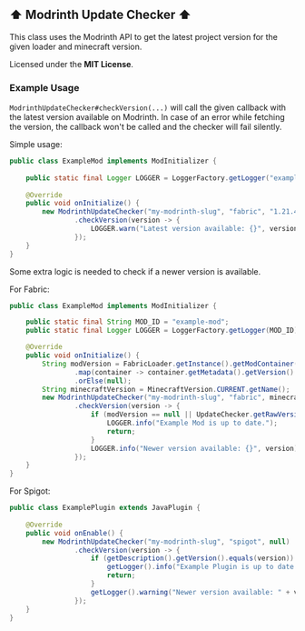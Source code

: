 ## ⬆️ Modrinth Update Checker ⬆️

This class uses the Modrinth API to get the latest project version for the given loader and minecraft version.

Licensed under the **MIT License**.

### Example Usage

`ModrinthUpdateChecker#checkVersion(...)` will call the given callback with the latest version available on Modrinth.
In case of an error while fetching the version, the callback won't be called and the checker will fail silently.

Simple usage:
```java
public class ExampleMod implements ModInitializer {
    
    public static final Logger LOGGER = LoggerFactory.getLogger("example-mod");
    
    @Override
    public void onInitialize() {
        new ModrinthUpdateChecker("my-modrinth-slug", "fabric", "1.21.4")
                .checkVersion(version -> {
                    LOGGER.warn("Latest version available: {}", version);
                });
    }
}
```

Some extra logic is needed to check if a newer version is available.

For Fabric:

```java
public class ExampleMod implements ModInitializer {

    public static final String MOD_ID = "example-mod";
    public static final Logger LOGGER = LoggerFactory.getLogger(MOD_ID);

    @Override
    public void onInitialize() {
        String modVersion = FabricLoader.getInstance().getModContainer(MOD_ID)
                .map(container -> container.getMetadata().getVersion().getFriendlyString())
                .orElse(null);
        String minecraftVersion = MinecraftVersion.CURRENT.getName();
        new ModrinthUpdateChecker("my-modrinth-slug", "fabric", minecraftVersion)
                .checkVersion(version -> {
                    if (modVersion == null || UpdateChecker.getRawVersion(modVersion).equals(version)) {
                        LOGGER.info("Example Mod is up to date.");
                        return;
                    }
                    LOGGER.info("Newer version available: {}", version);
                });
    }
}
```

For Spigot:

```java
public class ExamplePlugin extends JavaPlugin {
    
    @Override
    public void onEnable() {
        new ModrinthUpdateChecker("my-modrinth-slug", "spigot", null)
                .checkVersion(version -> {
                    if (getDescription().getVersion().equals(version)) {
                        getLogger().info("Example Plugin is up to date.");
                        return;
                    }
                    getLogger().warning("Newer version available: " + version);
                });
    }
}
```

